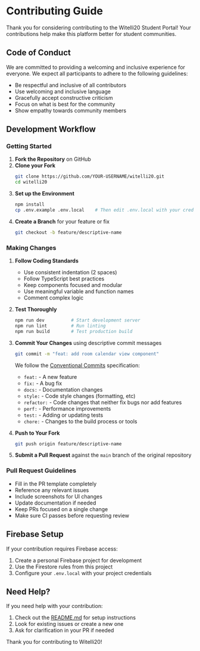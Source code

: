 # Contributing Guide

Thank you for considering contributing to the Witelli20 Student Portal! Your contributions help make this platform better for student communities.

## Code of Conduct

We are committed to providing a welcoming and inclusive experience for everyone. We expect all participants to adhere to the following guidelines:

- Be respectful and inclusive of all contributors
- Use welcoming and inclusive language
- Gracefully accept constructive criticism
- Focus on what is best for the community
- Show empathy towards community members

## Development Workflow

### Getting Started

1. **Fork the Repository** on GitHub
2. **Clone your Fork**
   ```bash
   git clone https://github.com/YOUR-USERNAME/witelli20.git
   cd witelli20
   ```
3. **Set up the Environment**
   ```bash
   npm install
   cp .env.example .env.local    # Then edit .env.local with your credentials
   ```
4. **Create a Branch** for your feature or fix
   ```bash
   git checkout -b feature/descriptive-name
   ```

### Making Changes

1. **Follow Coding Standards**
   - Use consistent indentation (2 spaces)
   - Follow TypeScript best practices
   - Keep components focused and modular
   - Use meaningful variable and function names
   - Comment complex logic

2. **Test Thoroughly**
   ```bash
   npm run dev          # Start development server
   npm run lint         # Run linting
   npm run build        # Test production build
   ```

3. **Commit Your Changes** using descriptive commit messages
   ```bash
   git commit -m "feat: add room calendar view component"
   ```

   We follow the [Conventional Commits](https://www.conventionalcommits.org/) specification:
   - `feat:` - A new feature
   - `fix:` - A bug fix
   - `docs:` - Documentation changes
   - `style:` - Code style changes (formatting, etc)
   - `refactor:` - Code changes that neither fix bugs nor add features
   - `perf:` - Performance improvements
   - `test:` - Adding or updating tests
   - `chore:` - Changes to the build process or tools

4. **Push to Your Fork**
   ```bash
   git push origin feature/descriptive-name
   ```

5. **Submit a Pull Request** against the `main` branch of the original repository

### Pull Request Guidelines

- Fill in the PR template completely
- Reference any relevant issues
- Include screenshots for UI changes
- Update documentation if needed
- Keep PRs focused on a single change
- Make sure CI passes before requesting review

## Firebase Setup

If your contribution requires Firebase access:

1. Create a personal Firebase project for development
2. Use the Firestore rules from this project
3. Configure your `.env.local` with your project credentials

## Need Help?

If you need help with your contribution:

1. Check out the [README.md](README.md) for setup instructions
2. Look for existing issues or create a new one
3. Ask for clarification in your PR if needed

Thank you for contributing to Witelli20!